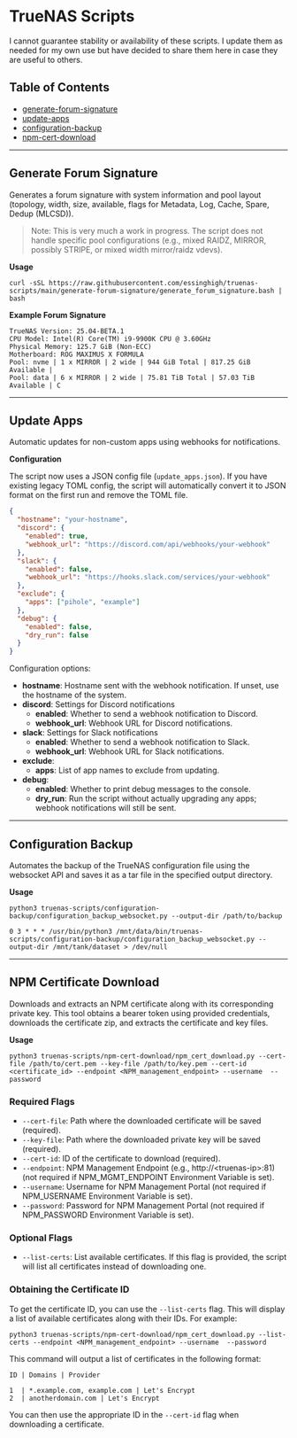 # TrueNAS Scripts
I cannot guarantee stability or availability of these scripts. I update them as needed for my own use but have decided to share them here in case they are useful to others.

## Table of Contents

- [generate-forum-signature](#generate-forum-signature)
- [update-apps](#update-apps)
- [configuration-backup](#configuration-backup)
- [npm-cert-download](#npm-certificate-download)

---

## Generate Forum Signature

Generates a forum signature with system information and pool layout (topology, width, size, available, flags for Metadata, Log, Cache, Spare, Dedup (MLCSD)).

> Note: This is very much a work in progress. The script does not handle specific pool configurations (e.g., mixed RAIDZ, MIRROR, possibly STRIPE, or mixed width mirror/raidz vdevs).

**Usage**

```
curl -sSL https://raw.githubusercontent.com/essinghigh/truenas-scripts/main/generate-forum-signature/generate_forum_signature.bash | bash
```

**Example Forum Signature**

```
TrueNAS Version: 25.04-BETA.1
CPU Model: Intel(R) Core(TM) i9-9900K CPU @ 3.60GHz
Physical Memory: 125.7 GiB (Non-ECC)
Motherboard: ROG MAXIMUS X FORMULA
Pool: nvme | 1 x MIRROR | 2 wide | 944 GiB Total | 817.25 GiB Available |
Pool: data | 6 x MIRROR | 2 wide | 75.81 TiB Total | 57.03 TiB Available | C
```

---

## Update Apps

Automatic updates for non-custom apps using webhooks for notifications.

**Configuration**

The script now uses a JSON config file (`update_apps.json`). If you have existing legacy TOML config, the script will automatically convert it to JSON format on the first run and remove the TOML file.

```json
{
  "hostname": "your-hostname",
  "discord": {
    "enabled": true,
    "webhook_url": "https://discord.com/api/webhooks/your-webhook"
  },
  "slack": {
    "enabled": false,
    "webhook_url": "https://hooks.slack.com/services/your-webhook"
  },
  "exclude": {
    "apps": ["pihole", "example"]
  },
  "debug": {
    "enabled": false,
    "dry_run": false
  }
}
```

Configuration options:

- **hostname**: Hostname sent with the webhook notification. If unset, use the hostname of the system.
- **discord**: Settings for Discord notifications
  - **enabled**: Whether to send a webhook notification to Discord.
  - **webhook_url**: Webhook URL for Discord notifications.
- **slack**: Settings for Slack notifications
  - **enabled**: Whether to send a webhook notification to Slack.
  - **webhook_url**: Webhook URL for Slack notifications.
- **exclude**: 
  - **apps**: List of app names to exclude from updating.
- **debug**:
  - **enabled**: Whether to print debug messages to the console.
  - **dry_run**: Run the script without actually upgrading any apps; webhook notifications will still be sent.

---

## Configuration Backup

Automates the backup of the TrueNAS configuration file using the websocket API and saves it as a tar file in the specified output directory.

**Usage**

```
python3 truenas-scripts/configuration-backup/configuration_backup_websocket.py --output-dir /path/to/backup
```
```
0 3 * * * /usr/bin/python3 /mnt/data/bin/truenas-scripts/configuration-backup/configuration_backup_websocket.py --output-dir /mnt/tank/dataset > /dev/null
```

---

## NPM Certificate Download

Downloads and extracts an NPM certificate along with its corresponding private key. This tool obtains a bearer token using provided credentials, downloads the certificate zip, and extracts the certificate and key files.

**Usage**

```
python3 truenas-scripts/npm-cert-download/npm_cert_download.py --cert-file /path/to/cert.pem --key-file /path/to/key.pem --cert-id <certificate_id> --endpoint <NPM_management_endpoint> --username  --password
```


### Required Flags

- `--cert-file`: Path where the downloaded certificate will be saved (required).
- `--key-file`: Path where the downloaded private key will be saved (required).
- `--cert-id`: ID of the certificate to download (required).
- `--endpoint`: NPM Management Endpoint (e.g., http://\<truenas-ip\>:81) (not required if NPM_MGMT_ENDPOINT Environment Variable is set).
- `--username`: Username for NPM Management Portal (not required if NPM_USERNAME Environment Variable is set).
- `--password`: Password for NPM Management Portal (not required if NPM_PASSWORD Environment Variable is set).

### Optional Flags

- `--list-certs`: List available certificates. If this flag is provided, the script will list all certificates instead of downloading one.

### Obtaining the Certificate ID

To get the certificate ID, you can use the `--list-certs` flag. This will display a list of available certificates along with their IDs. For example:

```
python3 truenas-scripts/npm-cert-download/npm_cert_download.py --list-certs --endpoint <NPM_management_endpoint> --username  --password
```


This command will output a list of certificates in the following format:

```
ID | Domains | Provider

1  | *.example.com, example.com | Let's Encrypt
2  | anotherdomain.com | Let's Encrypt
```

You can then use the appropriate ID in the `--cert-id` flag when downloading a certificate.